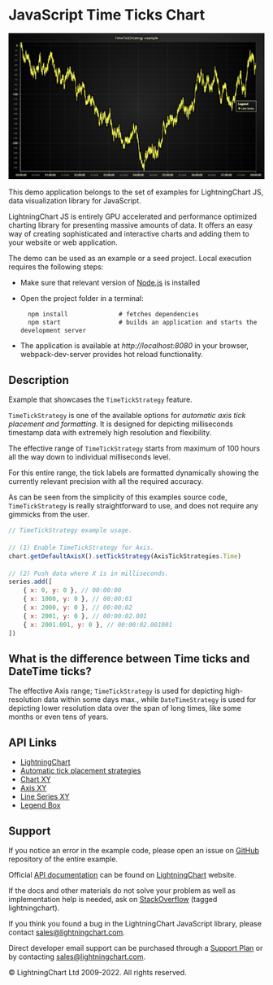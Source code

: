 # JavaScript Time Ticks Chart

![JavaScript Time Ticks Chart](timeTickStrategy-darkGold.png)

This demo application belongs to the set of examples for LightningChart JS, data visualization library for JavaScript.

LightningChart JS is entirely GPU accelerated and performance optimized charting library for presenting massive amounts of data. It offers an easy way of creating sophisticated and interactive charts and adding them to your website or web application.

The demo can be used as an example or a seed project. Local execution requires the following steps:

-   Make sure that relevant version of [Node.js](https://nodejs.org/en/download/) is installed
-   Open the project folder in a terminal:

          npm install              # fetches dependencies
          npm start                # builds an application and starts the development server

-   The application is available at _http://localhost:8080_ in your browser, webpack-dev-server provides hot reload functionality.


## Description

Example that showcases the `TimeTickStrategy` feature.

`TimeTickStrategy` is one of the available options for _automatic axis tick placement and formatting_. It is designed for depicting milliseconds timestamp data with extremely high resolution and flexibility.

The effective range of `TimeTickStrategy` starts from maximum of 100 hours all the way down to individual milliseconds level.

For this entire range, the tick labels are formatted dynamically showing the currently relevant precision with all the required accuracy.

As can be seen from the simplicity of this examples source code, `TimeTickStrategy` is really straightforward to use, and does not require any gimmicks from the user.

```js
// TimeTickStrategy example usage.

// (1) Enable TimeTickStrategy for Axis.
chart.getDefaultAxisX().setTickStrategy(AxisTickStrategies.Time)

// (2) Push data where X is in milliseconds.
series.add([
    { x: 0, y: 0 }, // 00:00:00
    { x: 1000, y: 0 }, // 00:00:01
    { x: 2000, y: 0 }, // 00:00:02
    { x: 2001, y: 0 }, // 00:00:02.001
    { x: 2001.001, y: 0 }, // 00:00:02.001001
])
```

## What is the difference between Time ticks and DateTime ticks?

The effective Axis range; `TimeTickStrategy` is used for depicting high-resolution data within some days max., while `DateTimeStrategy` is used for depicting lower resolution data over the span of long times, like some months or even tens of years.


## API Links

* [LightningChart]
* [Automatic tick placement strategies]
* [Chart XY]
* [Axis XY]
* [Line Series XY]
* [Legend Box]


## Support

If you notice an error in the example code, please open an issue on [GitHub][0] repository of the entire example.

Official [API documentation][1] can be found on [LightningChart][2] website.

If the docs and other materials do not solve your problem as well as implementation help is needed, ask on [StackOverflow][3] (tagged lightningchart).

If you think you found a bug in the LightningChart JavaScript library, please contact sales@lightningchart.com.

Direct developer email support can be purchased through a [Support Plan][4] or by contacting sales@lightningchart.com.

[0]: https://github.com/Arction/
[1]: https://lightningchart.com/lightningchart-js-api-documentation/
[2]: https://lightningchart.com
[3]: https://stackoverflow.com/questions/tagged/lightningchart
[4]: https://lightningchart.com/support-services/

© LightningChart Ltd 2009-2022. All rights reserved.


[LightningChart]: https://lightningchart.com/js-charts/api-documentation/v6.1.0/functions/lightningChart-1.html
[Automatic tick placement strategies]: https://lightningchart.com/js-charts/api-documentation/v6.1.0/variables/AxisTickStrategies.html
[Chart XY]: https://lightningchart.com/js-charts/api-documentation/v6.1.0/classes/ChartXY.html
[Axis XY]: https://lightningchart.com/js-charts/api-documentation/v6.1.0/classes/Axis.html
[Line Series XY]: https://lightningchart.com/js-charts/api-documentation/v6.1.0/classes/LineSeries.html
[Legend Box]: https://lightningchart.com/js-charts/api-documentation/v6.1.0/classes/Chart.html#addLegendBox

